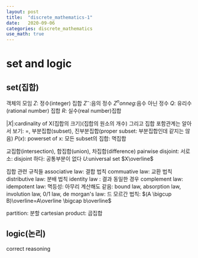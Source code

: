 ```yaml
---
layout: post
title:  "discrete_mathematics-1"
date:   2020-09-06 
categories: discrete_mathematics
use_math: true
---
```

# set and logic

## set(집합)
객체의 모임
$Z$: 정수(integer) 집합
$Z^-$:음의 정수  $Z^nonneg$:음수 아닌 정수
$Q$: 유리수(rational number) 집합
$R$: 실수(real number)집합

$|X|$:cardinality of X(집합의 크기)(집합의 원소의 개수)
그리고 집합 포함관계는 알아서 보기: =, 부분집합(subset), 진부분집합(proper subset: 부분집합인데 같지는 않음)
$P(x)$: powerset of x: 모든 subset의 집합: 멱집합

교집합(intersection), 합집합(union), 차집합(difference)
pairwise disjoint: 서로소: disjoint 하다: 공통부분이 없다
$U$:universal set
$X\overline$

집합 관련 규칙들
associative law: 결합 법칙
commuative law: 교환 법칙
distributive law: 분배 법칙
identity law : 결과 동일한 경우
complement law: 
idempotent law: 멱등성: 아무리 계산해도 같음:
bound law, absorption law, involution law, 0/1 law, 
de morgan's law: 드 모르간 법칙: $(A \bigcup B)\overline=A\overline \bigcap b\overline$

partition: 분할 
cartesian product: 곱집합

## logic(논리)
correct reasoning
